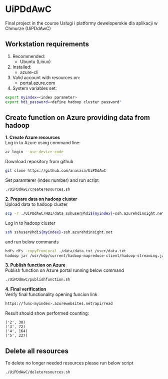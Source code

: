 # UiPDdAwC
Final project in the course Usługi i platformy deweloperskie dla aplikacji w Chmurze (UiPDdAwC)


## Workstation requirements

1. Recommended:
	- Ubuntu (Linux)
2. Installed:
	- azure-cli
3. Valid account with resources on:
	- portal.azure.com
4. System variables set:
```bash
export myindex=<index parameter>
export hdi_password=<define hadoop cluster password"
```

	
## Create function on Azure providing data from hadoop

**1. Create Azure resources**<br>
Log in to Azure using command line:
```bash
az login --use-device-code
```

Download repository from github
```bash
git clone https://github.com/anasasa/UiPDdAwC
```
Set paramterer (index number) and run script
```bash
./UiPDdAwC/createresources.sh
```

**2. Prepare data on hadoop cluster**<br>
Upload data to hadoop cluster
```bash
scp -r ./UiPDdAwC/HDI/data sshuser@hdi${myindex}-ssh.azurehdinsight.net:/home/sshuser/data
```

Log in to hadoop cluster
```bash
ssh sshuser@hdi${myindex}-ssh.azurehdinsight.net
```
and run below commands
```bash
hdfs dfs -copyFromLocal ./data/data.txt /user/data.txt
hadoop jar /usr/hdp/current/hadoop-mapreduce-client/hadoop-streaming.jar -files ./data/MRatingCount.py,./data/RRatingCount.py -mapper MRatingCount.py -reducer RRatingCount.py -input /user/data.txt -output /user/count
```

**3. Publish function on Azure**<br>
Publish function on Azure portal running below command
```bash
./UiPDdAwC/publishfunction.sh
```

**4. Final verification**<br>
Verify final functionality opening funcion link
```bash
https://func<myindex>.azurewebsites.net/api/read
```

Result should show performed counting:
```
('2', 30)	
('3', 72)	
('4', 164)	
('5', 227)	
```

## Delete all resources
To delete no longer needed resources please run below script
```bash
./UiPDdAwC/deleteresources.sh
```
